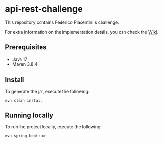# api-rest-challenge
This repository contains Federico Piacentini's challenge.

For extra information on the implementation details, you can check the [Wiki](https://github.com/fpiacentini08/api-rest-challenge/wiki).

## Prerequisites
- Java 17
- Maven 3.8.4


## Install
To generate the jar, execute the following:
```
mvn clean install
```

## Running locally
To run the project locally, execute the following:
```
mvn spring-boot:run
```